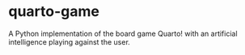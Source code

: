 # quarto-game
A Python implementation of the board game Quarto! with an artificial intelligence playing against the user.
